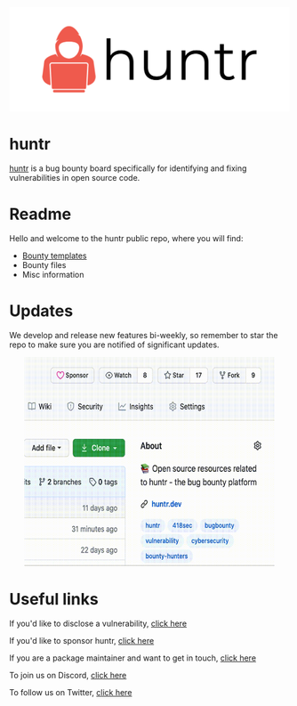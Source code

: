 ![[huntr-full]](https://github.com/418sec/huntr/blob/staging/docs/logo.png)

# huntr
[huntr](https://www.huntr.dev) is a bug bounty board specifically for identifying and fixing vulnerabilities in open source code. 

# Readme
Hello and welcome to the huntr public repo, where you will find:
- [Bounty templates](https://github.com/418sec/huntr/tree/master/bounties)
- Bounty files
- Misc information

# Updates
 
 We develop and release new features bi-weekly, so remember to star the repo to make sure you are notified of significant updates.

<p align="center"> 
  <img src="https://github.com/418sec/huntr/blob/staging/docs/star.gif" width="450" height="375" /> 
</p>

# Useful links

If you'd like to disclose a vulnerability, [click here](https://github.com/418sec/huntr/compare/master...staging?template=disclose-vulnerability.md)

If you'd like to sponsor huntr, [click here](https://www.paypal.me/418sec)

If you are a package maintainer and want to get in touch, [click here](https://www.huntr.dev/contact-us)

To join us on Discord, [click here](https://discord.gg/6wVS2dm)

To follow us on Twitter, [click here](https://twitter.com/huntrdev)
